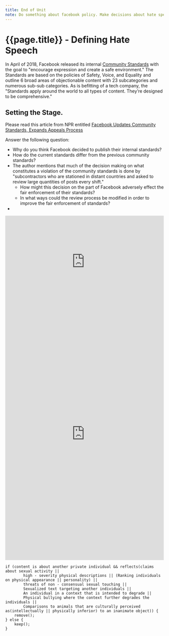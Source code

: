 ```yaml
---
title: End of Unit
note: Do something about facebook policy. Make decisions about hate speech with conditional logic.
---
```

# {{page.title}} - Defining Hate Speech
In April of 2018, Facebook released its internal [Community Standards](https://www.facebook.com/communitystandards/) with the goal to "encourage expression and create a safe environment." The Standards are based on the policies of Safety, Voice, and Equality and outline 6 broad areas of objectionable content with 23 subcategories and numerous sub-sub categories. As is befitting of a tech company, the "Standards apply around the world to all types of content. They’re designed to be comprehensive."

## Setting the Stage.

Please read this article from NPR entitled [Facebook Updates Community Standards, Expands Appeals Process](https://www.npr.org/2018/04/24/605107093/facebook-updates-community-standards-expands-appeals-process)

Answer the following question:
- Why do you think Facebook decided to publish their internal standards?
- How do the current standards differ from the previous community standards?
- The author mentions that much of the decision making on what constitutes a violation of the community standards is done by "subcontractors who are stationed in distant countries and asked to review large quantities of posts every shift."
  - How might this decision on the part of Facebook adversely effect the fair enforcement of their standards?
  - In what ways could the review process be modified in order to improve the fair enforcement of standards?
-

<iframe src="https://www.npr.org/player/embed/605107093/605176194" width="100%" height="290" frameborder="0" scrolling="no" title="NPR embedded audio player"></iframe>

<embed src="https://poseidon01.ssrn.com/delivery.php?ID=824100098007120010103031076016006090038051063013063017078065110109100085112123080065039020017097126100053083023076019065069077045032091044031104085024126113031119021002039027019123089064095003121127071127074111102127030094072079000122098095021093110&EXT=pdf" type="application/pdf" width="100%" height="800px" />

```
if (content is about another private individual && reflects(claims about sexual activity ||
		high - severity physical descriptions || (Ranking individuals on physical appearance || personality) ||
		threats of non - consensual sexual touching ||
		Sexualized text targeting another individuals ||
		An individual in a context that is intended to degrade ||
		Physical bullying where the context further degrades the individuals ||
		Comparisons to animals that are culturally perceived as(intellectually || physically inferior) to an inanimate object)) {
	remove();
} else {
	keep();
}
```
